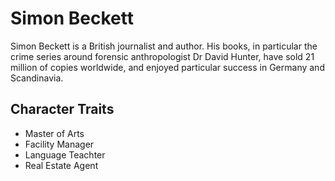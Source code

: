 # Simon Beckett

Simon Beckett is a British journalist and author. 
His books, in particular the crime series around forensic anthropologist 
Dr David Hunter, have sold 21 million of copies worldwide, and enjoyed 
particular success in Germany and Scandinavia.

## Character Traits
* Master of Arts
* Facility Manager
* Language Teachter
* Real Estate Agent